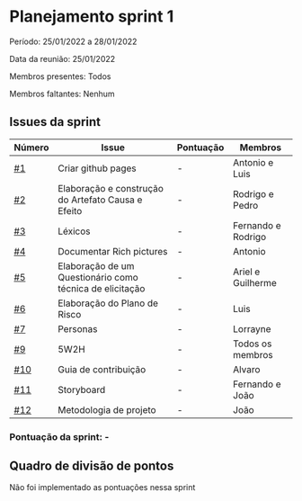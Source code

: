 # Planejamento sprint 1

Período: 25/01/2022 a 28/01/2022

Data da reunião: 25/01/2022

Membros presentes: Todos

Membros faltantes: Nenhum

## Issues da sprint

| Número                                                                  | Issue                                                    | Pontuação | Membros            |
| ----------------------------------------------------------------------- | -------------------------------------------------------- | --------- | ------------------ |
| [#1](https://github.com/UnBArqDsw2021-2/2021.2_G6_Jobz_docs/issues/1)   | Criar github pages                                       | -         | Antonio e Luis     |
| [#2](https://github.com/UnBArqDsw2021-2/2021.2_G6_Jobz_docs/issues/2)   | Elaboração e construção do Artefato Causa e Efeito       | -         | Rodrigo e Pedro    |
| [#3](https://github.com/UnBArqDsw2021-2/2021.2_G6_Jobz_docs/issues/3)   | Léxicos                                                  | -         | Fernando e Rodrigo |
| [#4](https://github.com/UnBArqDsw2021-2/2021.2_G6_Jobz_docs/issues/4)   | Documentar Rich pictures                                 | -         | Antonio            |
| [#5](https://github.com/UnBArqDsw2021-2/2021.2_G6_Jobz_docs/issues/5)   | Elaboração de um Questionário como técnica de elicitação | -         | Ariel e Guilherme  |
| [#6](https://github.com/UnBArqDsw2021-2/2021.2_G6_Jobz_docs/issues/6)   | Elaboração do Plano de Risco                             | -         | Luis               |
| [#7](https://github.com/UnBArqDsw2021-2/2021.2_G6_Jobz_docs/issues/7)   | Personas                                                 | -         | Lorrayne           |
| [#9](https://github.com/UnBArqDsw2021-2/2021.2_G6_Jobz_docs/issues/9)   | 5W2H                                                     | -         | Todos os membros   |
| [#10](https://github.com/UnBArqDsw2021-2/2021.2_G6_Jobz_docs/issues/10) | Guia de contribuição                                     | -         | Alvaro             |
| [#11](https://github.com/UnBArqDsw2021-2/2021.2_G6_Jobz_docs/issues/11) | Storyboard                                               | -         | Fernando e João    |
| [#12](https://github.com/UnBArqDsw2021-2/2021.2_G6_Jobz_docs/issues/12) | Metodologia de projeto                                   | -         | João               |

### Pontuação da sprint: -

## Quadro de divisão de pontos

Não foi implementado as pontuações nessa sprint

<!-- | Participantes    | Pontos por issue | Pontos individuais |
| ---------------- | ---------------- | ------------------ |
| Álvaro Gouvea    |                  |                    |
| Antonio Aldisio  |                  |                    |
| Ariel Serafim    |                  |                    |
| Fernando Calil   |                  |                    |
| Guilherme Braz   |                  |                    |
| João Matos       |                  |                    |
| Lorrayne Cardozo |                  |                    |
| Luis Araújo      |                  |                    |
| Pedro Campos     |                  |                    |
| Rodrigo Brito    |                  |                    | -->
